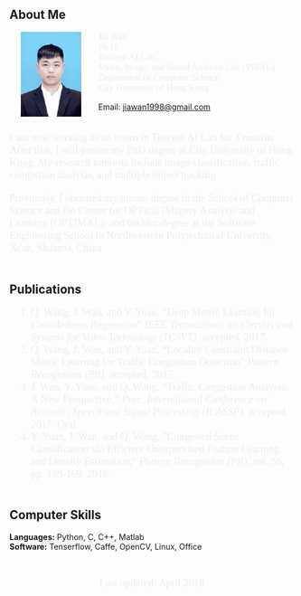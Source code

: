 <h2>About Me</h2>

<img style="float: left;;margin:0px 30px 10px 20px" height="150" src="/upload.jpg">

<p style="color:#EEE;font-size: 12pt;font-family:Palatino Linotype">
Jia Wan   <br>
Ph.D <br>
Tencent AI Lab <br>
Video, Image, and Sound Analysis Lab (VISAL) <br>
Department of Computer Science <br>
City University of Hong Kong <br>

Email: <a href="mailto:jiawan1998@gmail.com">jiawan1998@gmail.com</a>  <br><br>
</p>

<p style="color:#EEE;font-size: 14pt;font-family:Palatino Linotype">I am now working as an intern in Tencent AI Lab for 3 months. After that, I will persue my PhD degree at City University of Hong Kong.  My research interests include image classification, traffic congestion analysis, and multiple object tracking.</p>

<p style="color:#EEE;font-size: 14pt;font-family:Palatino Linotype">Previously, I obtained my master degree in the School of Computer Science and the Center for OPTical IMagery Analysis and Learning (OPTIMAL), and bachlar degree at the Software Engineering School in Northwestern Polytechnical University, Xi'an, Shaanxi, China.</p>


<p style="color:#EEE;font-size: 14pt;font-family:Palatino Linotype">
<h2 style="text-align:left; padding-top:20px;">Publications</h2>
<ol style="margin-left:1em">
<li style="color:#EEE;font-size: 14pt;font-family:Palatino Linotype"> Q. Wang, J. Wan, and Y. Yuan, “Deep Metric Learning for Crowdedness Regression” <i>IEEE Transactions on Circuits and Systems for Video Technology (TCSVT),</i> accepted, 2017.</li>
<li style="color:#EEE;font-size: 14pt;font-family:Palatino Linotype"> Q. Wang, J. Wan, and Y. Yuan, “Locality Constraint Distance Metric Learning for Traffic Congestion Detection” <i>Pattern Recognition (PR),</i> accepted, 2017.</li>
<li style="color:#EEE;font-size: 14pt;font-family:Palatino Linotype"> J. Wan, Y. Yuan, and Q. Wang, “Traffic Congestion Analysis: A New Perspective,” <i>Proc. International Conference on Acoustic, Speech and Signal Processing (ICASSP),</i> accepted, 2017. Oral</li>
<li style="color:#EEE;font-size: 14pt;font-family:Palatino Linotype"> Y. Yuan, J. Wan, and Q. Wang, "Congested Scene Classification via Efficient Unsupervised Feature Learning and Density Estimation," <i>Pattern Recognition (PR),</i> vol. 56, pp. 159-169, 2016.</li>
</ol>
</p>

<p style="color:#EEE;font-size: 14pt;font-family:Palatino Linotype">
<h2 style="text-align:left; padding-top:20px;">Computer Skills</h2>
<b>Languages:</b> Python, C, C++, Matlab <br>
<b>Software:</b> Tenserflow, Caffe, OpenCV, Linux, Office
</p>

<br>
<div id="footer-wrap">
    <div align="center">
    <p><span id="idTestJson" style="color:#EEE;font-size: 14pt;font-family:Palatino Linotype">Last updated: April 2018 </span></p>
</div><!-- end footer-wrap -->

